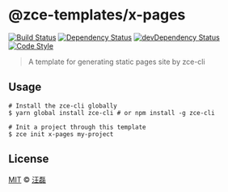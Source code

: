 # @zce-templates/x-pages

[![Build Status][travis-image]][travis-url]
[![Dependency Status][dependency-image]][dependency-url]
[![devDependency Status][devdependency-image]][devdependency-url]
[![Code Style][style-image]][style-url]

> A template for generating static pages site by zce-cli

## Usage

```shell
# Install the zce-cli globally
$ yarn global install zce-cli # or npm install -g zce-cli

# Init a project through this template
$ zce init x-pages my-project
```

## License

[MIT](LICENSE) &copy; [汪磊](https://zce.me)



[travis-image]: https://img.shields.io/travis/zce-templates/x-pages.svg
[travis-url]: https://travis-ci.org/zce-templates/x-pages
[dependency-image]: https://img.shields.io/david/zce-templates/x-pages.svg
[dependency-url]: https://david-dm.org/zce-templates/x-pages
[devdependency-image]: https://img.shields.io/david/dev/zce-templates/x-pages.svg
[devdependency-url]: https://david-dm.org/zce-templates/x-pages?type=dev
[style-image]: https://img.shields.io/badge/code_style-standard-brightgreen.svg
[style-url]: http://standardjs.com
